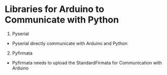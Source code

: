 
# Libraries for Arduino to Communicate with Python 

1. Pyserial

* Pyserial directly communicate with Arduino and Python

2. Pyfirmata

* Pyfirmata needs to upload the StandardFirmata for Communication with Arduino

>





